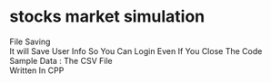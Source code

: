 # stocks market simulation <br/>
File Saving <br/>
It will Save User Info So You Can Login Even If You Close The Code <br/>
Sample Data : The CSV File  <br/>
Written In CPP <br/>
